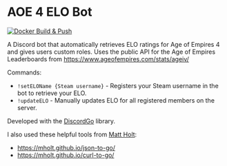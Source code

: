# AOE 4 ELO Bot
[![Docker Build & Push](https://github.com/alexisgeoffrey/aoe4elobot/actions/workflows/build-push.yml/badge.svg)](https://github.com/alexisgeoffrey/aoe4elobot/actions/workflows/build-push.yml)

A Discord bot that automatically retrieves ELO ratings for Age of Empires 4 and gives users custom roles.
Uses the public API for the Age of Empires Leaderboards from https://www.ageofempires.com/stats/ageiv/

Commands:
- `!setELOName {Steam username}` - Registers your Steam username in the bot to retrieve your ELO.
- `!updateELO` - Manually updates ELO for all registered members on the server.

Developed with the [DiscordGo](https://github.com/bwmarrin/discordgo) library.

I also used these helpful tools from [Matt Holt](https://github.com/mholt):
- https://mholt.github.io/json-to-go/
- https://mholt.github.io/curl-to-go/
